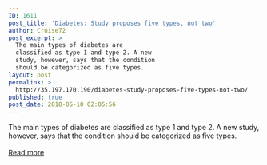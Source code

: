 ```yaml
---
ID: 1611
post_title: 'Diabetes: Study proposes five types, not two'
author: Cruise72
post_excerpt: >
  The main types of diabetes are
  classified as type 1 and type 2. A new
  study, however, says that the condition
  should be categorized as five types.
layout: post
permalink: >
  http://35.197.170.190/diabetes-study-proposes-five-types-not-two/
published: true
post_date: 2018-05-10 02:05:56
---
```

The main types of diabetes are classified as type 1 and type 2. A new study, however, says that the condition should be categorized as five types.<br/><br/><a style="white-space: nowrap" href="https://www.medicalnewstoday.com/articles/321097.php" class="button purchase" rel="nofollow noopener" target="_blank">Read more</a>